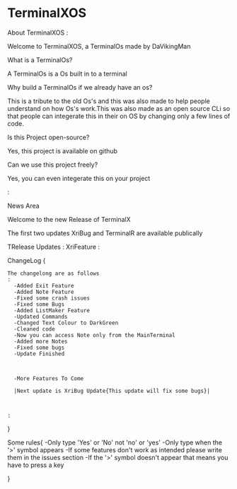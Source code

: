 # TerminalXOS

About TerminalXOS
:

Welcome to TerminalXOS, a TerminalOs made by DaVikingMan

What is a TerminalOs?

A TerminalOs is a Os built in to a terminal

Why build a TerminalOs if we already have an os?

This is a tribute to the old Os's and this was also made to help people understand on how Os's work.This was also made as an open source CLi so that people can integerate this in their on OS by changing only a few lines of code.

Is this Project open-source?

Yes, this project is available on github

Can we use this project freely?

Yes, you can even integerate this on your project

:

News Area

Welcome to the new Release of TerminalX


The first two updates XriBug and TerminalR are available publically

TRelease Updates
:
    XriFeature
:

ChangeLog
{


    The changelong are as follows
    :
      -Added Exit Feature
      -Added Note Feature
      -Fixed some crash issues
      -Fixed some Bugs
      -Added ListMaker Feature
      -Updated Commands
      -Changed Text Colour to DarkGreen
      -Cleaned code
      -Now you can access Note only from the MainTerminal
      -Added more Notes
      -Fixed some bugs
      -Update Finished

      

      -More Features To Come

      |Next update is XriBug Update{This update will fix some bugs}|



    :

}

Some rules{
  -Only type 'Yes' or 'No' not 'no' or 'yes'
  -Only type when the '>' symbol appears
  -If some features don't work as intended please write them in the issues section
  -If the '>' symbol doesn't appear that means you have to press a key
   
}

